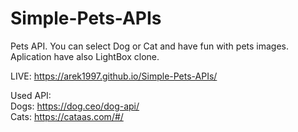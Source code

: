# Simple-Pets-APIs
Pets API. You can select Dog or Cat and have fun with pets images. \
Aplication have also LightBox clone.

LIVE: https://arek1997.github.io/Simple-Pets-APIs/

Used API: \
Dogs: https://dog.ceo/dog-api/ \
Cats: https://cataas.com/#/ 


